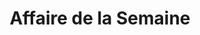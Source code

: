 ---
title: "Affaire de la Semaine"
url: /saint-pierre-doleron/affaire-de-la-semaine/
shop: magasin de variétés
---